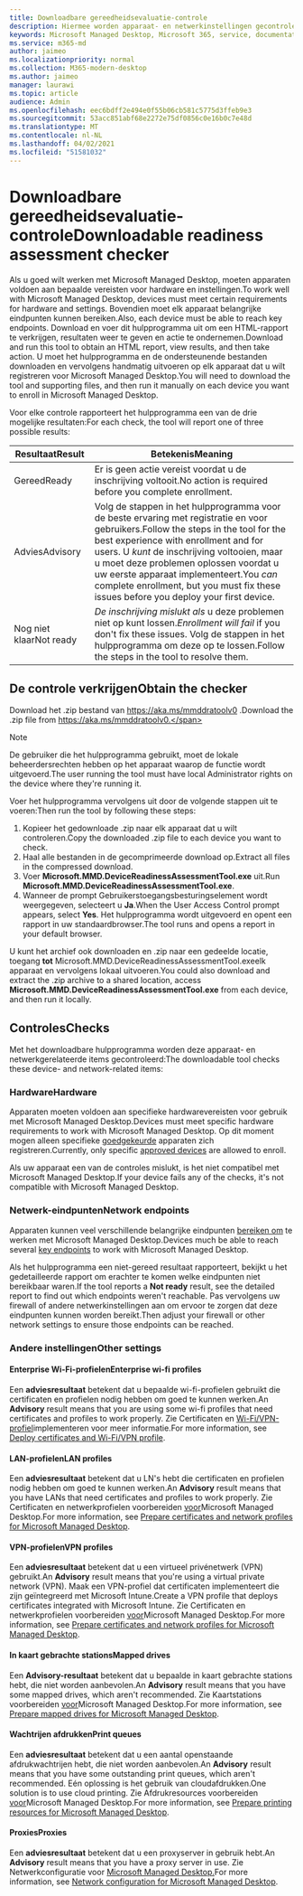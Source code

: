 ```yaml
---
title: Downloadbare gereedheidsevaluatie-controle
description: Hiermee worden apparaat- en netwerkinstellingen gecontroleerd, inclusief vereiste eindpunten
keywords: Microsoft Managed Desktop, Microsoft 365, service, documentatie
ms.service: m365-md
author: jaimeo
ms.localizationpriority: normal
ms.collection: M365-modern-desktop
ms.author: jaimeo
manager: laurawi
ms.topic: article
audience: Admin
ms.openlocfilehash: eec6bdff2e494e0f55b06cb581c5775d3ffeb9e3
ms.sourcegitcommit: 53acc851abf68e2272e75df0856c0e16b0c7e48d
ms.translationtype: MT
ms.contentlocale: nl-NL
ms.lasthandoff: 04/02/2021
ms.locfileid: "51581032"
---
```

# <a name="downloadable-readiness-assessment-checker"></a><span data-ttu-id="95c89-104">Downloadbare gereedheidsevaluatie-controle</span><span class="sxs-lookup"><span data-stu-id="95c89-104">Downloadable readiness assessment checker</span></span>

<span data-ttu-id="95c89-105">Als u goed wilt werken met Microsoft Managed Desktop, moeten apparaten voldoen aan bepaalde vereisten voor hardware en instellingen.</span><span class="sxs-lookup"><span data-stu-id="95c89-105">To work well with Microsoft Managed Desktop, devices must meet certain requirements for hardware and settings.</span></span> <span data-ttu-id="95c89-106">Bovendien moet elk apparaat belangrijke eindpunten kunnen bereiken.</span><span class="sxs-lookup"><span data-stu-id="95c89-106">Also, each device must be able to reach key endpoints.</span></span> <span data-ttu-id="95c89-107">Download en voer dit hulpprogramma uit om een HTML-rapport te verkrijgen, resultaten weer te geven en actie te ondernemen.</span><span class="sxs-lookup"><span data-stu-id="95c89-107">Download and run this tool to obtain an HTML report, view results, and then take action.</span></span> <span data-ttu-id="95c89-108">U moet het hulpprogramma en de ondersteunende bestanden downloaden en vervolgens handmatig uitvoeren op elk apparaat dat u wilt registreren voor Microsoft Managed Desktop.</span><span class="sxs-lookup"><span data-stu-id="95c89-108">You will need to download the tool and supporting files, and then run it manually on each device you want to enroll in Microsoft Managed Desktop.</span></span>

<span data-ttu-id="95c89-109">Voor elke controle rapporteert het hulpprogramma een van de drie mogelijke resultaten:</span><span class="sxs-lookup"><span data-stu-id="95c89-109">For each check, the tool will report one of three possible results:</span></span>


|<span data-ttu-id="95c89-110">Resultaat</span><span class="sxs-lookup"><span data-stu-id="95c89-110">Result</span></span>  |<span data-ttu-id="95c89-111">Betekenis</span><span class="sxs-lookup"><span data-stu-id="95c89-111">Meaning</span></span>  |
|---------|---------|
|<span data-ttu-id="95c89-112">Gereed</span><span class="sxs-lookup"><span data-stu-id="95c89-112">Ready</span></span>     | <span data-ttu-id="95c89-113">Er is geen actie vereist voordat u de inschrijving voltooit.</span><span class="sxs-lookup"><span data-stu-id="95c89-113">No action is required before you complete enrollment.</span></span>        |
|<span data-ttu-id="95c89-114">Advies</span><span class="sxs-lookup"><span data-stu-id="95c89-114">Advisory</span></span>    | <span data-ttu-id="95c89-115">Volg de stappen in het hulpprogramma voor de beste ervaring met registratie en voor gebruikers.</span><span class="sxs-lookup"><span data-stu-id="95c89-115">Follow the steps in the tool for the best experience with enrollment and for users.</span></span> <span data-ttu-id="95c89-116">U *kunt* de inschrijving voltooien, maar u moet deze problemen oplossen voordat u uw eerste apparaat implementeert.</span><span class="sxs-lookup"><span data-stu-id="95c89-116">You *can* complete enrollment, but you must fix these issues before you deploy your first device.</span></span>        |
|<span data-ttu-id="95c89-117">Nog niet klaar</span><span class="sxs-lookup"><span data-stu-id="95c89-117">Not ready</span></span> | <span data-ttu-id="95c89-118">*De inschrijving mislukt als* u deze problemen niet op kunt lossen.</span><span class="sxs-lookup"><span data-stu-id="95c89-118">*Enrollment will fail* if you don't fix these issues.</span></span> <span data-ttu-id="95c89-119">Volg de stappen in het hulpprogramma om deze op te lossen.</span><span class="sxs-lookup"><span data-stu-id="95c89-119">Follow the steps in the tool to resolve them.</span></span>        |

## <a name="obtain-the-checker"></a><span data-ttu-id="95c89-120">De controle verkrijgen</span><span class="sxs-lookup"><span data-stu-id="95c89-120">Obtain the checker</span></span>

<span data-ttu-id="95c89-121">Download het .zip bestand van https://aka.ms/mmddratoolv0 .</span><span class="sxs-lookup"><span data-stu-id="95c89-121">Download the .zip file from https://aka.ms/mmddratoolv0.</span></span>

> [!NOTE]
> <span data-ttu-id="95c89-122">De gebruiker die het hulpprogramma gebruikt, moet de lokale beheerdersrechten hebben op het apparaat waarop de functie wordt uitgevoerd.</span><span class="sxs-lookup"><span data-stu-id="95c89-122">The user running the tool must have local Administrator rights on the device where they're running it.</span></span>

 <span data-ttu-id="95c89-123">Voer het hulpprogramma vervolgens uit door de volgende stappen uit te voeren:</span><span class="sxs-lookup"><span data-stu-id="95c89-123">Then run the tool by following these steps:</span></span>

1. <span data-ttu-id="95c89-124">Kopieer het gedownloade .zip naar elk apparaat dat u wilt controleren.</span><span class="sxs-lookup"><span data-stu-id="95c89-124">Copy the downloaded .zip file to each device you want to check.</span></span>
2. <span data-ttu-id="95c89-125">Haal alle bestanden in de gecomprimeerde download op.</span><span class="sxs-lookup"><span data-stu-id="95c89-125">Extract all files in the compressed download.</span></span>
3. <span data-ttu-id="95c89-126">Voer **Microsoft.MMD.DeviceReadinessAssessmentTool.exe** uit.</span><span class="sxs-lookup"><span data-stu-id="95c89-126">Run **Microsoft.MMD.DeviceReadinessAssessmentTool.exe**.</span></span>
4. <span data-ttu-id="95c89-127">Wanneer de prompt Gebruikerstoegangsbesturingselement wordt weergegeven, selecteert u **Ja**.</span><span class="sxs-lookup"><span data-stu-id="95c89-127">When the User Access Control prompt appears, select **Yes**.</span></span> <span data-ttu-id="95c89-128">Het hulpprogramma wordt uitgevoerd en opent een rapport in uw standaardbrowser.</span><span class="sxs-lookup"><span data-stu-id="95c89-128">The tool runs and opens a report in your default browser.</span></span>

<span data-ttu-id="95c89-129">U kunt het archief ook downloaden en .zip naar een gedeelde locatie, toegang **tot** Microsoft.MMD.DeviceReadinessAssessmentTool.exeelk apparaat en vervolgens lokaal uitvoeren.</span><span class="sxs-lookup"><span data-stu-id="95c89-129">You could also download and extract the .zip archive to a shared location, access **Microsoft.MMD.DeviceReadinessAssessmentTool.exe** from each device, and then run it locally.</span></span>


## <a name="checks"></a><span data-ttu-id="95c89-130">Controles</span><span class="sxs-lookup"><span data-stu-id="95c89-130">Checks</span></span>

<span data-ttu-id="95c89-131">Met het downloadbare hulpprogramma worden deze apparaat- en netwerkgerelateerde items gecontroleerd:</span><span class="sxs-lookup"><span data-stu-id="95c89-131">The downloadable tool checks these device- and network-related items:</span></span>

### <a name="hardware"></a><span data-ttu-id="95c89-132">Hardware</span><span class="sxs-lookup"><span data-stu-id="95c89-132">Hardware</span></span>

<span data-ttu-id="95c89-133">Apparaten moeten voldoen aan specifieke hardwarevereisten voor gebruik met Microsoft Managed Desktop.</span><span class="sxs-lookup"><span data-stu-id="95c89-133">Devices must meet specific hardware requirements to work with Microsoft Managed Desktop.</span></span> <span data-ttu-id="95c89-134">Op dit moment mogen alleen specifieke [goedgekeurde](../service-description/device-list.md) apparaten zich registreren.</span><span class="sxs-lookup"><span data-stu-id="95c89-134">Currently, only specific [approved devices](../service-description/device-list.md) are allowed to enroll.</span></span> 

<span data-ttu-id="95c89-135">Als uw apparaat een van de controles mislukt, is het niet compatibel met Microsoft Managed Desktop.</span><span class="sxs-lookup"><span data-stu-id="95c89-135">If your device fails any of the checks, it's not compatible with Microsoft Managed Desktop.</span></span>

### <a name="network-endpoints"></a><span data-ttu-id="95c89-136">Netwerk-eindpunten</span><span class="sxs-lookup"><span data-stu-id="95c89-136">Network endpoints</span></span>

<span data-ttu-id="95c89-137">Apparaten kunnen veel verschillende belangrijke eindpunten [bereiken om](network.md) te werken met Microsoft Managed Desktop.</span><span class="sxs-lookup"><span data-stu-id="95c89-137">Devices much be able to reach several [key endpoints](network.md) to work with Microsoft Managed Desktop.</span></span>

<span data-ttu-id="95c89-138">Als het hulpprogramma  een niet-gereed resultaat rapporteert, bekijkt u het gedetailleerde rapport om erachter te komen welke eindpunten niet bereikbaar waren.</span><span class="sxs-lookup"><span data-stu-id="95c89-138">If the tool reports a **Not ready** result, see the detailed report to find out which endpoints weren't reachable.</span></span> <span data-ttu-id="95c89-139">Pas vervolgens uw firewall of andere netwerkinstellingen aan om ervoor te zorgen dat deze eindpunten kunnen worden bereikt.</span><span class="sxs-lookup"><span data-stu-id="95c89-139">Then adjust your firewall or other network settings to ensure those endpoints can be reached.</span></span>

### <a name="other-settings"></a><span data-ttu-id="95c89-140">Andere instellingen</span><span class="sxs-lookup"><span data-stu-id="95c89-140">Other settings</span></span>

#### <a name="enterprise-wi-fi-profiles"></a><span data-ttu-id="95c89-141">Enterprise Wi-Fi-profielen</span><span class="sxs-lookup"><span data-stu-id="95c89-141">Enterprise wi-fi profiles</span></span>

<span data-ttu-id="95c89-142">Een **adviesresultaat** betekent dat u bepaalde wi-fi-profielen gebruikt die certificaten en profielen nodig hebben om goed te kunnen werken.</span><span class="sxs-lookup"><span data-stu-id="95c89-142">An **Advisory** result means that you are using some wi-fi profiles that need certificates and profiles to work properly.</span></span> <span data-ttu-id="95c89-143">Zie Certificaten en [Wi-Fi/VPN-profiel](certs-wifi-lan.md#deploy-certificates-and-wi-fivpn-profile)implementeren voor meer informatie.</span><span class="sxs-lookup"><span data-stu-id="95c89-143">For more information, see [Deploy certificates and Wi-Fi/VPN profile](certs-wifi-lan.md#deploy-certificates-and-wi-fivpn-profile).</span></span>

#### <a name="lan-profiles"></a><span data-ttu-id="95c89-144">LAN-profielen</span><span class="sxs-lookup"><span data-stu-id="95c89-144">LAN profiles</span></span>

<span data-ttu-id="95c89-145">Een **adviesresultaat** betekent dat u LN's hebt die certificaten en profielen nodig hebben om goed te kunnen werken.</span><span class="sxs-lookup"><span data-stu-id="95c89-145">An **Advisory** result means that you have LANs that need certificates and profiles to work properly.</span></span> <span data-ttu-id="95c89-146">Zie Certificaten en netwerkprofielen voorbereiden [voor](certs-wifi-lan.md)Microsoft Managed Desktop.</span><span class="sxs-lookup"><span data-stu-id="95c89-146">For more information, see [Prepare certificates and network profiles for Microsoft Managed Desktop](certs-wifi-lan.md).</span></span>

#### <a name="vpn-profiles"></a><span data-ttu-id="95c89-147">VPN-profielen</span><span class="sxs-lookup"><span data-stu-id="95c89-147">VPN profiles</span></span>

<span data-ttu-id="95c89-148">Een **adviesresultaat** betekent dat u een virtueel privénetwerk (VPN) gebruikt.</span><span class="sxs-lookup"><span data-stu-id="95c89-148">An **Advisory** result means that you're using a virtual private network (VPN).</span></span> <span data-ttu-id="95c89-149">Maak een VPN-profiel dat certificaten implementeert die zijn geïntegreerd met Microsoft Intune.</span><span class="sxs-lookup"><span data-stu-id="95c89-149">Create a VPN profile that deploys certificates integrated with Microsoft Intune.</span></span> <span data-ttu-id="95c89-150">Zie Certificaten en netwerkprofielen voorbereiden [voor](certs-wifi-lan.md)Microsoft Managed Desktop.</span><span class="sxs-lookup"><span data-stu-id="95c89-150">For more information, see [Prepare certificates and network profiles for Microsoft Managed Desktop](certs-wifi-lan.md).</span></span>

#### <a name="mapped-drives"></a><span data-ttu-id="95c89-151">In kaart gebrachte stations</span><span class="sxs-lookup"><span data-stu-id="95c89-151">Mapped drives</span></span>

<span data-ttu-id="95c89-152">Een **Advisory-resultaat** betekent dat u bepaalde in kaart gebrachte stations hebt, die niet worden aanbevolen.</span><span class="sxs-lookup"><span data-stu-id="95c89-152">An **Advisory** result means that you have some mapped drives, which aren't recommended.</span></span> <span data-ttu-id="95c89-153">Zie Kaartstations voorbereiden [voor](mapped-drives.md)Microsoft Managed Desktop.</span><span class="sxs-lookup"><span data-stu-id="95c89-153">For more information, see [Prepare mapped drives for Microsoft Managed Desktop](mapped-drives.md).</span></span>

#### <a name="print-queues"></a><span data-ttu-id="95c89-154">Wachtrijen afdrukken</span><span class="sxs-lookup"><span data-stu-id="95c89-154">Print queues</span></span>

<span data-ttu-id="95c89-155">Een **adviesresultaat** betekent dat u een aantal openstaande afdrukwachtrijen hebt, die niet worden aanbevolen.</span><span class="sxs-lookup"><span data-stu-id="95c89-155">An **Advisory** result means that you have some outstanding print queues, which aren't recommended.</span></span> <span data-ttu-id="95c89-156">Eén oplossing is het gebruik van cloudafdrukken.</span><span class="sxs-lookup"><span data-stu-id="95c89-156">One solution is to use cloud printing.</span></span> <span data-ttu-id="95c89-157">Zie Afdrukresources voorbereiden [voor](printing.md)Microsoft Managed Desktop.</span><span class="sxs-lookup"><span data-stu-id="95c89-157">For more information, see [Prepare printing resources for Microsoft Managed Desktop](printing.md).</span></span>

#### <a name="proxies"></a><span data-ttu-id="95c89-158">Proxies</span><span class="sxs-lookup"><span data-stu-id="95c89-158">Proxies</span></span>

<span data-ttu-id="95c89-159">Een **adviesresultaat** betekent dat u een proxyserver in gebruik hebt.</span><span class="sxs-lookup"><span data-stu-id="95c89-159">An **Advisory** result means that you have a proxy server in use.</span></span> <span data-ttu-id="95c89-160">Zie Netwerkconfiguratie voor [Microsoft Managed Desktop.](network.md)</span><span class="sxs-lookup"><span data-stu-id="95c89-160">For more information, see [Network configuration for Microsoft Managed Desktop](network.md).</span></span>

